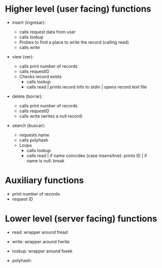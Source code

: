 # Higher level (user facing) functions

- insert (ingresar):
  - calls request data from user
  - calls lookup
  - Probes to find a place to write the record (calling read)
  - calls write

- view (ver):
  - calls print number of records
  - calls requestID
  - Checks record exists
    - calls lookup
    - calls read
  | prints record info to stdin
  | opens record text file

- delete (borrar):
  - calls print number of records
  - calls requestID
  - calls write (writes a null record)

- search (buscar):
  - requests name
  - calls polyhash
  - Loops
    - calls lookup
    - calls read
    | if name coincides (case insensitive): prints ID
    | if name is null: break


# Auxiliary functions

- print number of records
- request ID

# Lower level (server facing) functions

- read: wrapper around fread

- write: wrapper around fwrite

- lookup: wrapper around fseek

- polyhash:
